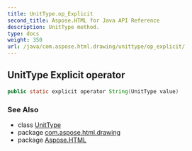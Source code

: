 ```yaml
---
title: UnitType.op_Explicit
second_title: Aspose.HTML for Java API Reference
description: UnitType method. 
type: docs
weight: 350
url: /java/com.aspose.html.drawing/unittype/op_explicit/
---
```

## UnitType Explicit operator

```java
public static explicit operator String(UnitType value)
```

### See Also

* class [UnitType](../)
* package [com.aspose.html.drawing](../../unittype/)
* package [Aspose.HTML](../../../)
